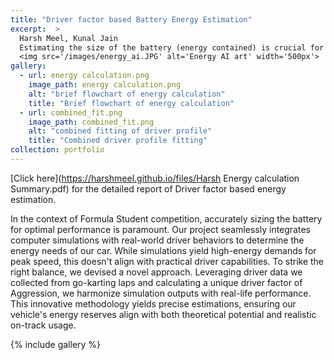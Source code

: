 ```yaml
---
title: "Driver factor based Battery Energy Estimation"
excerpt:  >
  Harsh Meel, Kunal Jain  
  Estimating the size of the battery (energy contained) is crucial for gaining a competitive edge in the Formula Student competition. In this project, we combined computer simulation results with real-life expected performance of our drivers to estimate the energy required for our car.  
  <img src='/images/energy_ai.JPG' alt='Energy AI art' width='500px'>
gallery:
  - url: energy calculation.png
    image_path: energy calculation.png
    alt: "brief flowchart of energy calculation"
    title: "Brief flowchart of energy calculation"
  - url: combined_fit.png
    image_path: combined_fit.png
    alt: "combined fitting of driver profile"
    title: "Combined driver profile fitting"
collection: portfolio
---
```

[Click here](https://harshmeel.github.io/files/Harsh Energy calculation Summary.pdf) for the detailed report of Driver factor based energy estimation.

In the context of Formula Student competition, accurately sizing the battery for optimal performance is paramount. Our project seamlessly integrates computer simulations with real-world driver behaviors to determine the energy needs of our car. While simulations yield high-energy demands for peak speed, this doesn't align with practical driver capabilities. To strike the right balance, we devised a novel approach. Leveraging driver data we collected from go-karting laps and calculating a unique driver factor of Aggression, we harmonize simulation outputs with real-life performance. This innovative methodology yields precise estimations, ensuring our vehicle's energy reserves align with both theoretical potential and realistic on-track usage.

{% include gallery %}
